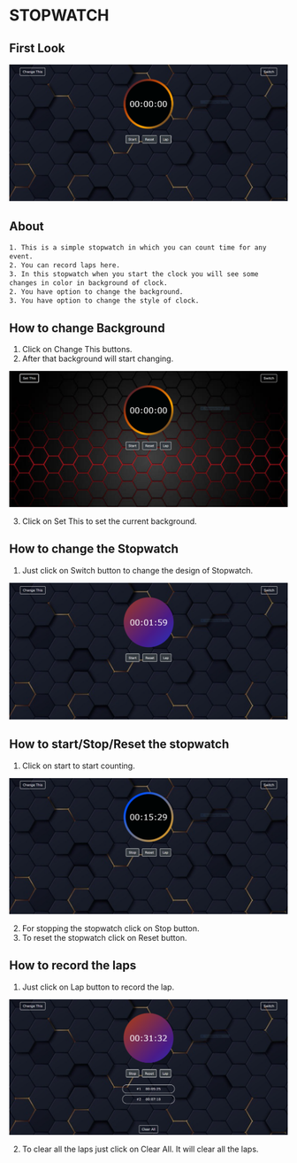 # STOPWATCH
## First Look
![First Loook](./images/InitialPhoto.PNG)

## About
```
1. This is a simple stopwatch in which you can count time for any event.
2. You can record laps here.
3. In this stopwatch when you start the clock you will see some changes in color in background of clock.
2. You have option to change the background.
3. You have option to change the style of clock.
```
## How to change Background
1. Click on Change This buttons.
2. After that background will start changing.

![BackGround Changes](./images/backgroundChanges.PNG)

3. Click on Set This to set the current background.

## How to change the Stopwatch
1. Just click on Switch button to change the design of Stopwatch.

![Switch Clock](./images/switchclock.PNG)

## How to start/Stop/Reset the stopwatch
1. Click on start to start counting.

![Start Clock](./images/start.PNG)

2. For stopping the stopwatch click on Stop button.
3. To reset the stopwatch click on Reset button.

## How to record the laps
1. Just click on Lap button to record the lap.

![Record Laps](./images/laps.PNG)

2. To clear all the laps just click on Clear All. It will clear all the laps.
